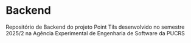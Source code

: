 # Backend
Repositório de Backend do projeto Point Tils desenvolvido no semestre 2025/2 na Agência Experimental de Engenharia de Software da PUCRS
